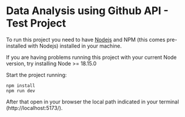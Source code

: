 # Data Analysis using Github API - Test Project

To run this project you need to have [Nodejs](https://nodejs.org/) and NPM (this comes pre-installed with Nodejs) installed in your machine.

If you are having problems running this project with your current Node version, try installing Node >= 18.15.0

Start the project running:

```
npm install
npm run dev
```

After that open in your browser the local path indicated in your terminal (http://localhost:5173/).
